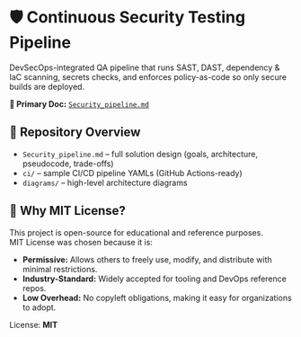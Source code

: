 # 🛡️ Continuous Security Testing Pipeline

DevSecOps-integrated QA pipeline that runs SAST, DAST, dependency & IaC scanning, secrets checks, and enforces policy-as-code so only secure builds are deployed.

**📄 Primary Doc:** [`Security_pipeline.md`](./Security_pipeline.md)

## 📂 Repository Overview
- `Security_pipeline.md` – full solution design (goals, architecture, pseudocode, trade-offs)
- `ci/` – sample CI/CD pipeline YAMLs (GitHub Actions-ready)
- `diagrams/` – high-level architecture diagrams

## 📜 Why MIT License?
This project is open-source for educational and reference purposes.  
MIT License was chosen because it is:
- **Permissive:** Allows others to freely use, modify, and distribute with minimal restrictions.
- **Industry-Standard:** Widely accepted for tooling and DevOps reference repos.
- **Low Overhead:** No copyleft obligations, making it easy for organizations to adopt.

License: **MIT**
